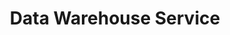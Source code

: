 ---
linktitle: Data Warehouse Service
title: Data Warehouse Service
Description: The PlaidCloud Data Warehouse Service (DWS) is the platform that PlaidCloud stores its data on. The DWS is based on Greenplum, a warehouse suitable for big data analytics and traditional data warehouse operations. It's extensive analytical optimizations, array of indexing types, highly-flexible compression, and availability of both row-based and columnar storage models makes it ideal for wide array of uses.
weight: 5.0
---